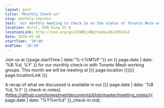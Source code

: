 ```yaml
---
layout: post
title: "Monthly Check-in"
slug: monthly-checkin
text: 'Our monthly meeting to check in on the status of Toronto Mesh working groups.'
location: Wvrst, 609 King St W
locationLink: http://osm.org/go/ZX6Bhj4Bq?node=2611092413
date: 2016-01-26
startTime: '19:00'
endTime: '20:30'
---
```


Join us at {{page.startTime | date:"%-I:%M%P "}} on {{ page.date | date: '%B %d, %Y' }} for our monthly check-in with Toronto Mesh working groups. This month we will be meeting at [{{ page.location }}]({{ page.locationLink }}).

A recap of what we discussed is available in our [{{ page.date | date: '%B %d, %Y' }} check-in notes](https://github.com/tomeshnet/documents/blob/master/meeting_notes/{{ page.date | date: "%Y%m%d" }}_check-in.md).
